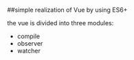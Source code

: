 ##simple realization of Vue by using ES6+

the vue is divided into three modules:
+ compile 
+ observer
+ watcher

